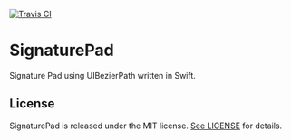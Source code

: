 [![Travis CI](https://travis-ci.org/TorIsHere/SignaturePad.svg?branch=master)](https://travis-ci.org/TorIsHere/SignaturePad)

# SignaturePad
Signature Pad using UIBezierPath written in Swift.


## License

SignaturePad is released under the MIT license. [See LICENSE](https://github.com/TorIsHere/SignaturePad/blob/master/LICENSE) for details.
